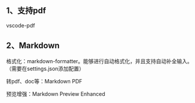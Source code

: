## 1、支持pdf
vscode-pdf

## 2、Markdown
格式化：markdown-formatter。能够进行自动格式化，并且支持自动补全输入。（需要在settings.json添加配置）

转pdf、doc等：Markdown PDF

预览增强：Markdown Preview Enhanced




